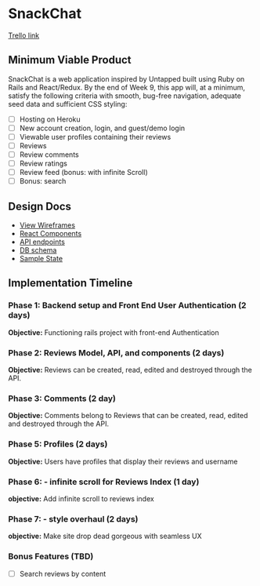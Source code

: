 # SnackChat

[Trello link][trello]

[trello]: https://trello.com/b/Q1cLTkjA/snackchat

## Minimum Viable Product

SnackChat is a web application inspired by Untapped built using Ruby on Rails
and React/Redux.  By the end of Week 9, this app will, at a minimum, satisfy the
following criteria with smooth, bug-free navigation, adequate seed data and
sufficient CSS styling:

- [ ] Hosting on Heroku
- [ ] New account creation, login, and guest/demo login
- [ ] Viewable user profiles containing their reviews
- [ ] Reviews
- [ ] Review comments
- [ ] Review ratings
- [ ] Review feed (bonus: with infinite Scroll)
- [ ] Bonus: search

## Design Docs
* [View Wireframes][wireframes]
* [React Components][components]
* [API endpoints][api-endpoints]
* [DB schema][schema]
* [Sample State][sample-state]

[wireframes]: docs/wireframes
[components]: docs/component-hierarchy.md
[sample-state]: docs/sample-state.md
[api-endpoints]: docs/api-endpoints.md
[schema]: docs/schema.md

## Implementation Timeline

### Phase 1: Backend setup and Front End User Authentication (2 days)

**Objective:** Functioning rails project with front-end Authentication

### Phase 2: Reviews Model, API, and components (2 days)

**Objective:** Reviews can be created, read, edited and destroyed through
the API.

### Phase 3: Comments (2 day)

**Objective:** Comments belong to Reviews that can be created, read, edited and destroyed through the API.

### Phase 5: Profiles (2 days)

**Objective:** Users have profiles that display their reviews and username

### Phase 6: - infinite scroll for Reviews Index (1 day)

**objective:** Add infinite scroll to reviews index

### Phase 7: - style overhaul (2 days)

**objective:** Make site drop dead gorgeous with seamless UX

### Bonus Features (TBD)
- [ ] Search reviews by content
